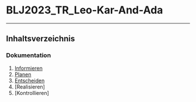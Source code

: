 # BLJ2023_TR_Leo-Kar-And-Ada

<hr>

## Inhaltsverzeichnis 


### Dokumentation

1. [Informieren](Informationen.md)
2. [Planen](Planen.md)
3. [Entscheiden](Entscheidung.md)
4. [Realisieren]
5. [Kontrollieren]
